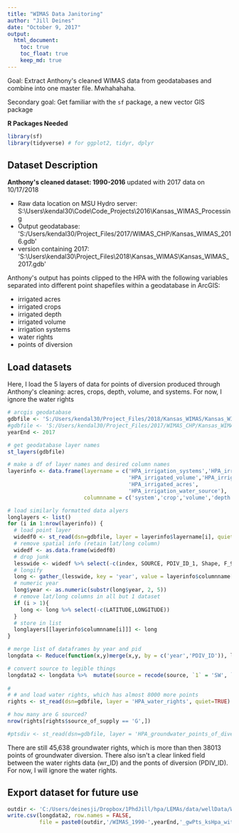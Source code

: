 ```yaml
---
title: "WIMAS Data Janitoring"
author: "Jill Deines"
date: "October 9, 2017"
output: 
  html_document:
    toc: true
    toc_float: true
    keep_md: true
---
```


Goal: Extract Anthony's cleaned WIMAS data from geodatabases and combine into one master file. Mwhahahaha.

Secondary goal: Get familiar with the `sf` package, a new vector GIS package



**R Packages Needed**


```r
library(sf)
library(tidyverse) # for ggplot2, tidyr, dplyr
```

## Dataset Description

**Anthony's cleaned dataset: 1990-2016**
updated with 2017 data on 10/17/2018

* Raw data location on MSU Hydro server: S:\Users\kendal30\Code\Code_Projects\2016\Kansas_WIMAS_Processing
* Output geodatabase: 'S:/Users/kendal30/Project_Files/2017/WIMAS_CHP/Kansas_WIMAS_2016.gdb'
* version containing 2017: 'S:\\Users\\kendal30\\Project_Files\\2018\\Kansas_WIMAS\\Kansas_WIMAS_2017.gdb'

Anthony's output has points clipped to the HPA with the following variables separated into different point shapefiles within a geodatabase in ArcGIS:

* irrigated acres
* irrigated crops
* irrigated depth
* irrigated volume
* irrigation systems
* water rights
* points of diversion

## Load datasets
Here, I load the 5 layers of data for points of diversion produced through Anthony's cleaning: acres, crops, depth, volume, and systems. For now, I ignore the water rights


```r
# arcgis geodatabase
gdbfile <- 'S:/Users/kendal30/Project_Files/2018/Kansas_WIMAS/Kansas_WIMAS_2017.gdb'
#gdbfile <- 'S:/Users/kendal30/Project_Files/2017/WIMAS_CHP/Kansas_WIMAS_2016.gdb'
yearEnd <- 2017

# get geodatabase layer names
st_layers(gdbfile)

# make a df of layer names and desired column names
layerinfo <- data.frame(layername = c('HPA_irrigation_systems','HPA_irrigated_crops',
                                      'HPA_irrigated_volume','HPA_irrigated_depth',
                                      'HPA_irrigated_acres',
                                      'HPA_irrigation_water_source'),
                        columnname = c('system','crop','volume','depth','acres','source'))

# load similarly formatted data alyers
longlayers <- list()
for (i in 1:nrow(layerinfo)) {
  # load point layer
  widedf0 <- st_read(dsn=gdbfile, layer = layerinfo$layername[i], quiet=TRUE)
  # remove spatial info (retain lat/long column)
  widedf <- as.data.frame(widedf0)
  # drop junk
  lesswide <- widedf %>% select(-c(index, SOURCE, PDIV_ID_1, Shape, F_99))
  # longify
  long <- gather_(lesswide, key = 'year', value = layerinfo$columnname[i], paste0('F', 1990:yearEnd))
  # numeric year
  long$year <- as.numeric(substr(long$year, 2, 5))
  # remove lat/long columns in all but 1 dataset
  if (i > 1){
    long <- long %>% select(-c(LATITUDE,LONGITUDE))
  }
  # store in list
  longlayers[[layerinfo$columnname[i]]] <- long
}

# merge list of dataframes by year and pid
longdata <- Reduce(function(x,y)merge(x,y, by = c('year','PDIV_ID')), longlayers)

# convert source to legible things
longdata2 <- longdata %>%  mutate(source = recode(source, `1` = 'SW', `2` = 'GW'))
  
# 
# # and load water rights, which has almost 8000 more points
rights <- st_read(dsn=gdbfile, layer = 'HPA_water_rights', quiet=TRUE)

# how many are G sourced?
nrow(rights[rights$source_of_supply == 'G',])

#ptsdiv <- st_read(dsn=gdbfile, layer = 'HPA_groundwater_points_of_diversion', quiet=TRUE)
```

There are still 45,638 groundwater rights, which is more than then 38013 points of groundwater diversion. There also isn't a clear linked field between the water rights data (wr_ID) and the ponts of diversion (PDIV_ID). For now, I will ignore the water rights.

## Export dataset for future use


```r
outdir <- 'C:/Users/deinesji/Dropbox/1PhdJill/hpa/LEMAs/data/wellData/WIMAS_AnthonyCleaned_JillFormatted'
write.csv(longdata2, row.names = FALSE,
          file = paste0(outdir,'/WIMAS_1990-',yearEnd,'_gwPts_ksHpa_withSource.csv'))
```


